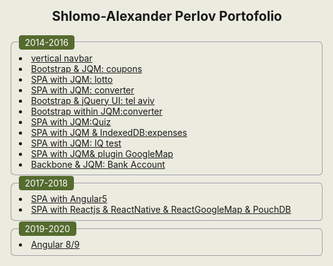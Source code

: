<html style="background-color:#ebebe0;">
<body style="background-color:#ebebe0;">
  <h2 style="text-align:center;">Shlomo-Alexander Perlov Portofolio</h2>
  <fieldset style="border-radius:0.5em;">
    <legend style="background-color: darkolivegreen;color: white;padding: 3px 10px 3px 10px;border-radius:0.3em;"
            >2014-2016</legend>
    <li><a href="public/fver/a18h.html">vertical navbar</a></li>
    <li><a href="public/coupons/carousel10.html">Bootstrap & JQM: coupons</a></li>
    <li><a href="public/lotto/lottoexh.html">SPA with JQM: lotto</a></li>
    <li><a href="public/converter/converh.html">SPA with JQM: converter</a></li>
    <li><a href="public/telaviv/qzbs.html">Bootstrap & jQuery UI: tel aviv</a></li>
    <li><a href="public/tiny/jqm1.html">Bootstrap within JQM:converter</a></li>
    <li><a href="public/quiz/qzbs.html">SPA with JQM:Quiz</a></li>
    <li><a href="public/expenses/aexh.html">SPA with JQM & IndexedDB:expenses</a></li>
    <li><a href="public/fmg/mg.html">SPA with JQM: IQ test</a></li>
    <li><a href="public/humusiot/a17var.html">SPA with JQM& plugin GoogleMap</a></li>
    <li><a href="public/backbone/a01.html">Backbone & JQM: Bank Account</a></li>
  </fieldset>
  <fieldset style="border-radius:0.5em;">
   <legend style="background-color: darkolivegreen;color: white;padding: 3px 10px 3px 10px;border-radius:0.3em;"
            >2017-2018</legend>
    <li><a href="public/ng51/index.html">SPA with Angular5</a></li>
    <li><a href="https://perlov3301.github.io/reactlocations/"> SPA with Reactjs & ReactNative & ReactGoogleMap & PouchDB</a></li>
      </fieldset>
  <fieldset style="border-radius:0.5em;">
   <legend style="background-color: darkolivegreen;color: white;padding: 3px 10px 3px 10px;border-radius:0.3em;"
            >2019-2020</legend>
    <li><a href="https://perlov3301.github.io/deploydist1/"> Angular 8/9</a></li>
  </fieldset>
</body>
</html>
